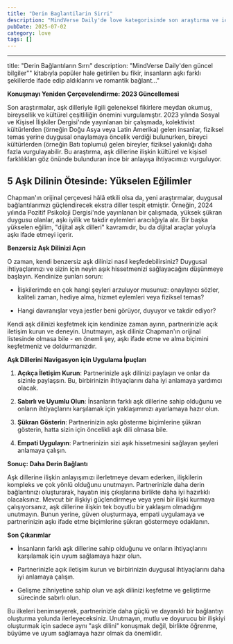 ```yaml
---
title: "Derin Baglantilarin Sirri"
description: "MindVerse Daily'de love kategorisinde son araştırma ve içgörüler keşfedin."
pubDate: 2025-07-02
category: love
tags: []
---
```


---
title: "Derin Bağlantıların Sırrı"
description: "MindVerse Daily'den güncel bilgiler"" kitabıyla popüler hale getirilen bu fikir, insanların aşkı farklı şekillerde ifade edip aldıklarını ve romantik bağlant..."

**Konuşmayı Yeniden Çerçevelendirme: 2023 Güncellemesi**

Son araştırmalar, aşk dilleriyle ilgili geleneksel fikirlere meydan okumuş, bireysellik ve kültürel çeşitliliğin önemini vurgulamıştır. 2023 yılında Sosyal ve Kişisel İlişkiler Dergisi'nde yayınlanan bir çalışmada, kolektivist kültürlerden (örneğin Doğu Asya veya Latin Amerika) gelen insanlar, fiziksel temas yerine duygusal onaylamaya öncelik verdiği bulunurken, bireyci kültürlerden (örneğin Batı toplumu) gelen bireyler, fiziksel yakınlığı daha fazla vurgulayabilir. Bu araştırma, aşk dillerine ilişkin kültürel ve kişisel farklılıkları göz önünde bulunduran ince bir anlayışa ihtiyacımızı vurguluyor.

## **5 Aşk Dilinin Ötesinde: Yükselen Eğilimler**

Chapman'ın orijinal çerçevesi hâlâ etkili olsa da, yeni araştırmalar, duygusal bağlantılarımızı güçlendirecek ekstra diller tespit etmiştir. Örneğin, 2024 yılında Pozitif Psikoloji Dergisi'nde yayınlanan bir çalışmada, yüksek şükran duygusu olanlar, aşkı iyilik ve takdir eylemleri aracılığıyla alır. Bir başka yükselen eğilim, "dijital aşk dilleri" kavramıdır, bu da dijital araçlar yoluyla aşkı ifade etmeyi içerir.

**Benzersiz Aşk Dilinizi Açın**

O zaman, kendi benzersiz aşk dilinizi nasıl keşfedebilirsiniz? Duygusal ihtiyaçlarınızı ve sizin için neyin aşık hissetmenizi sağlayacağını düşünmeye başlayın. Kendinize şunları sorun: 

* İlişkilerimde en çok hangi şeyleri arzuluyor musunuz: onaylayıcı sözler, kaliteli zaman, hediye alma, hizmet eylemleri veya fiziksel temas?

* Hangi davranışlar veya jestler beni görüyor, duyuyor ve takdir ediyor?

Kendi aşk dilinizi keşfetmek için kendinize zaman ayırın, partnerinizle açık iletişim kurun ve deneyin. Unutmayın, aşk diliniz Chapman'ın orijinal listesinde olmasa bile - en önemli şey, aşkı ifade etme ve alma biçimini keşfetmeniz ve doldurmanızdır.

**Aşk Dillerini Navigasyon için Uygulama İpuçları**

1. **Açıkça İletişim Kurun**: Partnerinizle aşk dilinizi paylaşın ve onlar da sizinle paylaşsın. Bu, birbirinizin ihtiyaçlarını daha iyi anlamaya yardımcı olacak.

2. **Sabırlı ve Uyumlu Olun**: İnsanların farklı aşk dillerine sahip olduğunu ve onların ihtiyaçlarını karşılamak için yaklaşımınızı ayarlamaya hazır olun.

3. **Şükran Gösterin**: Partnerinizin aşkı gösterme biçimlerine şükran gösterin, hatta sizin için öncelikli aşk dili olmasa bile.

4. **Empati Uygulayın**: Partnerinizin sizi aşık hissetmesini sağlayan şeyleri anlamaya çalışın.

**Sonuç: Daha Derin Bağlantı**

Aşk dillerine ilişkin anlayışımızı ilerletmeye devam ederken, ilişkilerin kompleks ve çok yönlü olduğunu unutmayın. Partnerinizle daha derin bağlantınızı oluşturarak, hayatın iniş çıkışlarına birlikte daha iyi hazırlıklı olacaksınız. Mevcut bir ilişkiyi güçlendirmeye veya yeni bir ilişki kurmaya çalışıyorsanız, aşk dillerine ilişkin tek boyutlu bir yaklaşım olmadığını unutmayın. Bunun yerine, güven oluşturmaya, empati uygulamaya ve partnerinizin aşkı ifade etme biçimlerine şükran göstermeye odaklanın.

**Son Çıkarımlar**

* İnsanların farklı aşk dillerine sahip olduğunu ve onların ihtiyaçlarını karşılamak için uyum sağlamaya hazır olun.

* Partnerinizle açık iletişim kurun ve birbirinizin duygusal ihtiyaçlarını daha iyi anlamaya çalışın.

* Gelişme zihniyetine sahip olun ve aşk dilinizi keşfetme ve geliştirme sürecinde sabırlı olun.

Bu ilkeleri benimseyerek, partnerinizle daha güçlü ve dayanıklı bir bağlantıyı oluşturma yolunda ilerleyeceksiniz. Unutmayın, mutlu ve doyurucu bir ilişkiyi oluşturmak için sadece aynı "aşk dilini" konuşmak değil, birlikte öğrenme, büyüme ve uyum sağlamaya hazır olmak da önemlidir.